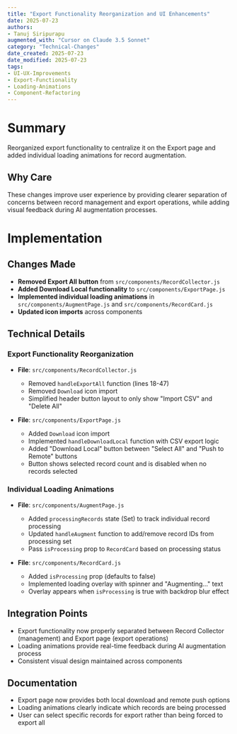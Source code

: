 ```yaml
---
title: "Export Functionality Reorganization and UI Enhancements"
date: 2025-07-23
authors: 
- Tanuj Siripurapu
augmented_with: "Cursor on Claude 3.5 Sonnet"
category: "Technical-Changes"
date_created: 2025-07-23
date_modified: 2025-07-23
tags: 
- UI-UX-Improvements
- Export-Functionality
- Loading-Animations
- Component-Refactoring
---
```


# Summary
Reorganized export functionality to centralize it on the Export page and added individual loading animations for record augmentation.

## Why Care
These changes improve user experience by providing clearer separation of concerns between record management and export operations, while adding visual feedback during AI augmentation processes.

# Implementation

## Changes Made
- **Removed Export All button** from `src/components/RecordCollector.js`
- **Added Download Local functionality** to `src/components/ExportPage.js`
- **Implemented individual loading animations** in `src/components/AugmentPage.js` and `src/components/RecordCard.js`
- **Updated icon imports** across components

## Technical Details

### Export Functionality Reorganization
- **File**: `src/components/RecordCollector.js`
  - Removed `handleExportAll` function (lines 18-47)
  - Removed `Download` icon import
  - Simplified header button layout to only show "Import CSV" and "Delete All"

- **File**: `src/components/ExportPage.js`
  - Added `Download` icon import
  - Implemented `handleDownloadLocal` function with CSV export logic
  - Added "Download Local" button between "Select All" and "Push to Remote" buttons
  - Button shows selected record count and is disabled when no records selected

### Individual Loading Animations
- **File**: `src/components/AugmentPage.js`
  - Added `processingRecords` state (Set) to track individual record processing
  - Updated `handleAugment` function to add/remove record IDs from processing set
  - Pass `isProcessing` prop to `RecordCard` based on processing status

- **File**: `src/components/RecordCard.js`
  - Added `isProcessing` prop (defaults to false)
  - Implemented loading overlay with spinner and "Augmenting..." text
  - Overlay appears when `isProcessing` is true with backdrop blur effect

## Integration Points
- Export functionality now properly separated between Record Collector (management) and Export page (export operations)
- Loading animations provide real-time feedback during AI augmentation process
- Consistent visual design maintained across components

## Documentation
- Export page now provides both local download and remote push options
- Loading animations clearly indicate which records are being processed
- User can select specific records for export rather than being forced to export all 
